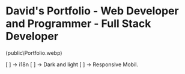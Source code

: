 # David's Portfolio - Web Developer and Programmer - Full Stack Developer

(public\Portfolio.webp)

<!-- TODO -->

[  ] -> i18n
[  ] -> Dark and light
[  ] -> Responsive Mobil.